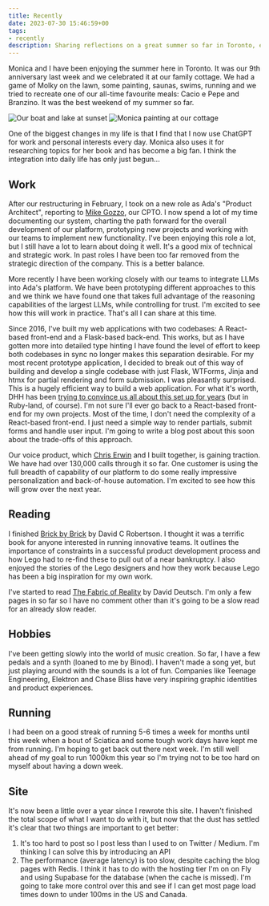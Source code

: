 ```yaml
---
title: Recently
date: 2023-07-30 15:46:59+00
tags:
- recently
description: Sharing reflections on a great summer so far in Toronto, embracing AI tools like ChatGPT, evolving in my role at Ada, exploring new coding practices and dabbling in music.
---
```

Monica and I have been enjoying the summer here in Toronto. It was our 9th anniversary last week and we celebrated it at our family cottage. We had a game of Molky on the lawn, some painting, saunas, swims, running and we tried to recreate one of our all-time favourite meals: Cacio e Pepe and Branzino. It was the best weekend of my summer so far.

<img src="https://guzchhprwtwnbpvtcnhj.supabase.co/storage/v1/object/public/web-images/cottage%20lake.jpeg" style="max-width: 240px" title="Our boat and lake at sunset"/>
<img src="https://guzchhprwtwnbpvtcnhj.supabase.co/storage/v1/object/public/web-images/monica%20painting.jpeg" style="max-width: 240px" title="Monica painting at our cottage"/>

One of the biggest changes in my life is that I find that I now use ChatGPT for work and personal interests every day. Monica also uses it for researching topics for her book and has become a big fan. I think the integration into daily life has only just begun...

## Work

After our restructuring in February, I took on a new role as Ada's "Product Architect", reporting to [Mike Gozzo](https://twitter.com/gozmike), our CPTO. I now spend a lot of my time documenting our system, charting the path forward for the overall development of our platform, prototyping new projects and working with our teams to implement new functionality. I've been enjoying this role a lot, but I still have a lot to learn about doing it well. It's a good mix of technical and strategic work. In past roles I have been too far removed from the strategic direction of the company. This is a better balance.

More recently I have been working closely with our teams to integrate LLMs into Ada's platform. We have been prototyping different approaches to this and we think we have found one that takes full advantage of the reasoning capabilities of the largest LLMs, while controlling for trust. I'm excited to see how this will work in practice. That's all I can share at this time.

Since 2016, I've built my web applications with two codebases: A React-based front-end and a Flask-based back-end. This works, but as I have gotten more into detailed type hinting I have found the level of effort to keep both codebases in sync no longer makes this separation desirable. For my most recent prototype application, I decided to break out of this way of building and develop a single codebase with just Flask, WTForms, Jinja and htmx for partial rendering and form submission. I was pleasantly surprised. This is a hugely efficient way to build a web application. For what it's worth, DHH has been [trying to convince us all about this set up for years](https://www.youtube.com/watch?v=IFUPG9KCJ4E) (but in Ruby-land, of course). I'm not sure I'll ever go back to a React-based front-end for my own projects. Most of the time, I don't need the complexity of a React-based front-end. I just need a simple way to render partials, submit forms and handle user input. I'm going to write a blog post about this soon about the trade-offs of this approach.

Our voice product, which [Chris Erwin](https://twitter.com/chriserwin) and I built together, is gaining traction. We have had over 130,000 calls through it so far. One customer is using the full breadth of capability of our platform to do some really impressive personalization and back-of-house automation. I'm excited to see how this will grow over the next year.

## Reading
I finished [Brick by Brick](https://www.amazon.ca/Brick-Rewrote-Innovation-Conquered-Industry/dp/0307951618) by David C Robertson. I thought it was a terrific book for anyone interested in running innovative teams. It outlines the importance of constraints in a successful product development process and how Lego had to re-find these to pull out of a near bankruptcy. I also enjoyed the stories of the Lego designers and how they work because Lego has been a big inspiration for my own work.

I've started to read [The Fabric of Reality](https://www.amazon.ca/Fabric-Reality-Parallel-Universes-Implications/dp/014027541X/ref=sr_1_1?gclid=CjwKCAjwlJimBhAsEiwA1hrp5voIEocKfzhOdlyidcDmct_bTQC8XJo6w-PGG0badVe8EeJvwyE3RRoCJVYQAvD_BwE&hvadid=647419034071&hvdev=c&hvlocphy=9000935&hvnetw=g&hvqmt=e&hvrand=7241683292199767522&hvtargid=kwd-314768216536&hydadcr=27622_14550630&keywords=david+deutsch+fabric+of+reality&qid=1690731812&sr=8-1) by David Deutsch. I'm only a few pages in so far so I have no comment other than it's going to be a slow read for an already slow reader.

## Hobbies

I've been getting slowly into the world of music creation. So far, I have a few pedals and a synth (loaned to me by Binod). I haven't made a song yet, but just playing around with the sounds is a lot of fun. Companies like Teenage Engineering, Elektron and Chase Bliss have very inspiring graphic identities and product experiences.

## Running

I had been on a good streak of running 5-6 times a week for months until this week when a bout of Sciatica and some tough work days have kept me from running. I'm hoping to get back out there next week. I'm still well ahead of my goal to run 1000km this year so I'm trying not to be too hard on myself about having a down week.

## Site

It's now been a little over a year since I rewrote this site. I haven't finished the total scope of what I want to do with it, but now that the dust has settled it's clear that two things are important to get better:

1. It's too hard to post so I post less than I used to on Twitter / Medium. I'm thinking I can solve this by introducing an API
2. The performance (average latency) is too slow, despite caching the blog pages with Redis. I think it has to do with the hosting tier I'm on on Fly and using Supabase for the database (when the cache is missed). I'm going to take more control over this and see if I can get most page load times down to under 100ms in the US and Canada.
